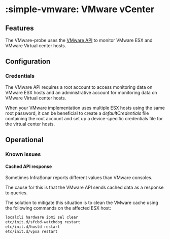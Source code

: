# :simple-vmware: VMware vCenter

## Features

The VMware-probe uses the [VMware API](https://www.vmware.com/support/pubs/sdk_pubs.html) to monitor VMware ESX and VMware Virtual center hosts.

## Configuration

### Credentials

The VMware API requires a root account to access monitoring data on VMware ESX hosts and an administrative account for monitoring data on VMware Virtual center hosts.

When your VMware implementation uses multiple ESX hosts using the same root password, it can be beneficial to create a *defaultCredentials* file containing the root account and set up a device-specific credentials file for the virtual center hosts.

## Operational

### Known issues

#### Cached API response

Sometimes InfraSonar reports different values than VMware consoles.

The cause for this is that the VMware API sends cached data as a response to queries.

The solution to mitigate this situation is to clean the VMware cache using the following commands on the affected ESX host:

```bash
localcli hardware ipmi sel clear
etc/init.d/sfcbd-watchdog restart
etc/init.d/hostd restart
etc/init.d/vpxa restart
```
